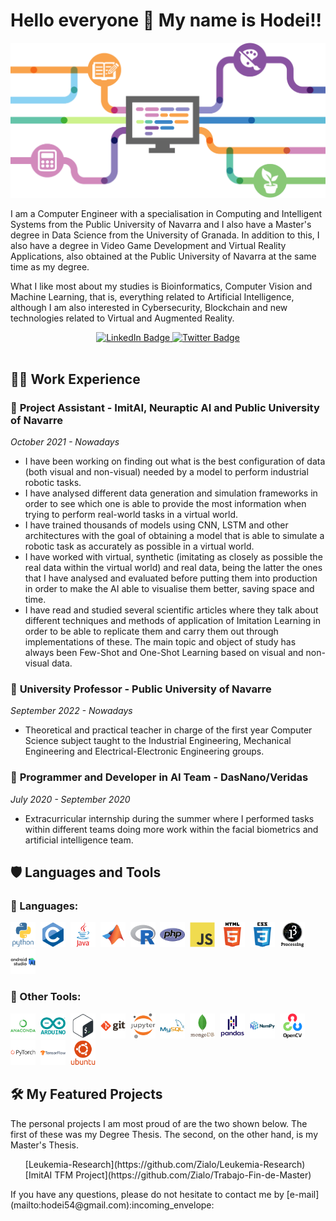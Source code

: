 # Hello everyone 👋 My name is Hodei!!

![Computer Science](csc_elementary.png)

I am a Computer Engineer with a specialisation in Computing and Intelligent Systems from the Public University of Navarra and I also have a Master's degree in Data Science from the University of Granada. In addition to this, I also have a degree in Video Game Development and Virtual Reality Applications, also obtained at the Public University of Navarra at the same time as my degree.

What I like most about my studies is Bioinformatics, Computer Vision and Machine Learning, that is, everything related to Artificial Intelligence, although I am also interested in Cybersecurity, Blockchain and new technologies related to Virtual and Augmented Reality. 

<div align="center" id="badges">
  <a href="https://www.linkedin.com/in/hodeizialopez/">
    <img src="https://img.shields.io/badge/LinkedIn-blue?style=for-the-badge&logo=linkedin&logoColor=white" alt="LinkedIn Badge"/>
  </a>
  <a href="https://twitter.com/Zialo99">
    <img src="https://img.shields.io/badge/Twitter-blue?style=for-the-badge&logo=twitter&logoColor=white" alt="Twitter Badge"/>
  </a>
  <br>
  <img src="https://komarev.com/ghpvc/?username=Zialo&style=flat-square&color=blue" alt=""/>
</div>


## :man_technologist: Work Experience

### :large_blue_circle: **Project Assistant** - ImitAI, Neuraptic AI and Public University of Navarre
_October 2021 - Nowadays_
* I have been working on finding out what is the best configuration of data (both visual and non-visual) needed by a model to perform industrial robotic tasks. 
* I have analysed different data generation and simulation frameworks in order to see which one is able to provide the most information when trying to perform real-world tasks in a virtual world.
* I have trained thousands of models using CNN, LSTM and other architectures with the goal of obtaining a model that is able to simulate a robotic task as accurately as possible in a virtual world.
* I have worked with virtual, synthetic (imitating as closely as possible the real data within the virtual world) and real data, being the latter the ones that I have analysed and evaluated before putting them into production in order to make the AI able to visualise them better, saving space and time.
* I have read and studied several scientific articles where they talk about different techniques and methods of application of Imitation Learning in order to be able to replicate them and carry them out through implementations of these. The main topic and object of study has always been Few-Shot and One-Shot Learning based on visual and non-visual data.

### :large_blue_circle: **University Professor** - Public University of Navarre
_September 2022 - Nowadays_
* Theoretical and practical teacher in charge of the first year Computer Science subject taught to the Industrial Engineering, Mechanical Engineering and Electrical-Electronic Engineering groups.

### :large_blue_circle: **Programmer and Developer in AI Team** - DasNano/Veridas
_July 2020 - September 2020_
* Extracurricular internship during the summer where I performed tasks within different teams doing more work within the facial biometrics and artificial intelligence team.

## :shield: Languages and Tools
### :small_blue_diamond: Languages:
<div>
  <img src="https://github.com/devicons/devicon/blob/master/icons/python/python-original-wordmark.svg" title="Python" alt="Python" width="40" height="40"/>&nbsp;
  <img src="https://github.com/devicons/devicon/blob/master/icons/c/c-original.svg" title="C" alt="C" width="40" height="40"/>&nbsp;
  <img src="https://github.com/devicons/devicon/blob/master/icons/java/java-original-wordmark.svg" title="Java" alt="Java" width="40" height="40"/>&nbsp;
  <img src="https://github.com/devicons/devicon/blob/master/icons/matlab/matlab-original.svg" title="Matlab" alt="Matlab" width="40" height="40"/>&nbsp;
  <img src="https://github.com/devicons/devicon/blob/master/icons/r/r-original.svg" title="R" alt="R" width="40" height="40"/>&nbsp;
  <img src="https://github.com/devicons/devicon/blob/master/icons/php/php-original.svg" title="PHP" alt="PHP" width="40" height="40"/>&nbsp;
  <img src="https://github.com/devicons/devicon/blob/master/icons/javascript/javascript-original.svg" title="Javascript" alt="Javascript" width="40" height="40"/>&nbsp;
  <img src="https://github.com/devicons/devicon/blob/master/icons/html5/html5-original-wordmark.svg" title="HTML5" alt="HTML5" width="40" height="40"/>&nbsp;
  <img src="https://github.com/devicons/devicon/blob/master/icons/css3/css3-original-wordmark.svg" title="CSS3" alt="CSS3" width="40" height="40"/>&nbsp;
  <img src="https://github.com/devicons/devicon/blob/master/icons/processing/processing-original-wordmark.svg" title="Processing" alt="Processing" width="40" height="40"/>&nbsp;
  <img src="https://github.com/devicons/devicon/blob/master/icons/androidstudio/androidstudio-original-wordmark.svg" title="AndroidStudio" alt="AndroidStudio" width="40" height="40"/>&nbsp;
</div>

### :small_blue_diamond: Other Tools:
<div>
  
  <img src="https://github.com/devicons/devicon/blob/master/icons/anaconda/anaconda-original-wordmark.svg" title="Anaconda" alt="Anaconda" width="40" height="40"/>&nbsp;
  <img src="https://github.com/devicons/devicon/blob/master/icons/arduino/arduino-original-wordmark.svg" title="Arduino" alt="Arduino" width="40" height="40"/>&nbsp;
  <img src="https://github.com/devicons/devicon/blob/master/icons/bash/bash-original.svg" title="Bash" alt="Bash" width="40" height="40"/>&nbsp;
  <img src="https://github.com/devicons/devicon/blob/master/icons/git/git-original-wordmark.svg" title="Git" alt="Git" width="40" height="40"/>&nbsp;
  <img src="https://github.com/devicons/devicon/blob/master/icons/jupyter/jupyter-original-wordmark.svg" title="Jupyter" alt="Jupyter" width="40" height="40"/>&nbsp;
  <img src="https://github.com/devicons/devicon/blob/master/icons/mysql/mysql-original-wordmark.svg" title="MySql" alt="MySql" width="40" height="40"/>&nbsp;
  <img src="https://github.com/devicons/devicon/blob/master/icons/mongodb/mongodb-original-wordmark.svg" title="MongoDB" alt="MongoDB" width="40" height="40"/>&nbsp;
  <img src="https://github.com/devicons/devicon/blob/master/icons/pandas/pandas-original-wordmark.svg" title="Pandas" alt="Pandas" width="40" height="40"/>&nbsp;
  <img src="https://github.com/devicons/devicon/blob/master/icons/numpy/numpy-original-wordmark.svg" title="NumPy" alt="NumPy" width="40" height="40"/>&nbsp;
  <img src="https://github.com/devicons/devicon/blob/master/icons/opencv/opencv-original-wordmark.svg" title="OpenCV" alt="OpenCV" width="40" height="40"/>&nbsp;
  <img src="https://github.com/devicons/devicon/blob/master/icons/pytorch/pytorch-original-wordmark.svg" title="PyTorch" alt="PyTorch" width="40" height="40"/>&nbsp;
  <img src="https://github.com/devicons/devicon/blob/master/icons/tensorflow/tensorflow-original-wordmark.svg" title="TensorFlow" alt="TensorFlow" width="40" height="40"/>&nbsp;
  <img src="https://github.com/devicons/devicon/blob/master/icons/ubuntu/ubuntu-plain-wordmark.svg" title="Ubuntu" alt="Ubuntu" width="40" height="40"/>&nbsp;
  
</div>

## :hammer_and_wrench: My Featured Projects
The personal projects I am most proud of are the two shown below. The first of these was my Degree Thesis. The second, on the other hand, is my Master's Thesis.

<ul>
  [Leukemia-Research](https://github.com/Zialo/Leukemia-Research)
  [ImitAI TFM Project](https://github.com/Zialo/Trabajo-Fin-de-Master)
</ul>
If you have any questions, please do not hesitate to contact me by [e-mail](mailto:hodei54@gmail.com):incoming_envelope:
